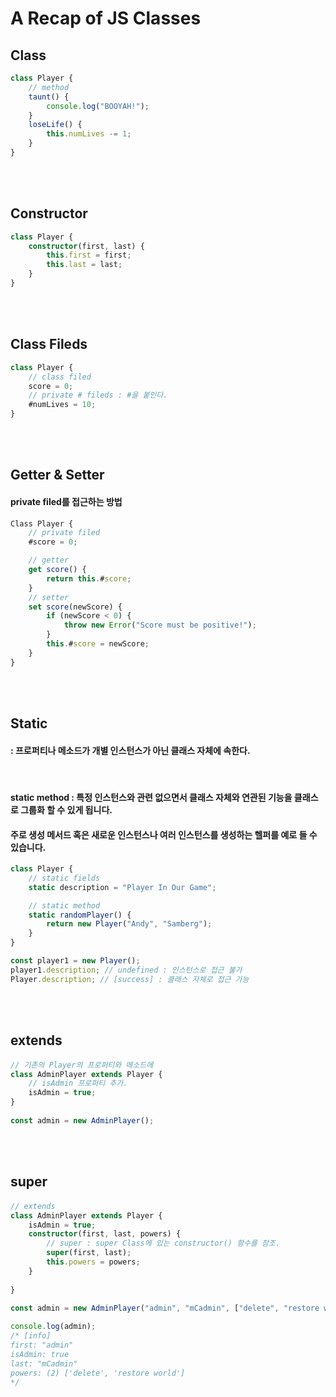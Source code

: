 # A Recap of JS Classes

## Class

```ts
class Player {
    // method
    taunt() {
        console.log("BOOYAH!");
    }
    loseLife() {
        this.numLives -= 1;
    }
}
```

<br><br>

## Constructor
```ts
class Player {
    constructor(first, last) {
        this.first = first;
        this.last = last;
    }
}
```

<br><br>


## Class Fileds
```ts
class Player {
    // class filed
    score = 0;
    // private # fileds : #을 붙인다.
    #numLives = 10;
}
```

<br><br>


## Getter & Setter

#### private filed를 접근하는 방법

```ts
Class Player {
    // private filed
    #score = 0;

    // getter
    get score() {
        return this.#score;
    }
    // setter
    set score(newScore) {
        if (newScore < 0) {
            throw new Error("Score must be positive!");
        }
        this.#score = newScore;
    }
}
```

<br><br>


## Static

#### : 프로퍼티나 메소드가 개별 인스턴스가 아닌 클래스 자체에 속한다.
<br>

#### static method : 특정 인스턴스와 관련 없으면서 클래스 자체와 연관된 기능을 클래스로 그룹화 할 수 있게 됩니다.
#### 주로 생성 메서드 혹은 새로운 인스턴스나 여러 인스턴스를 생성하는 헬퍼를 예로 들 수 있습니다.

```ts
class Player {
    // static fields 
    static description = "Player In Our Game";

    // static method
    static randomPlayer() {
        return new Player("Andy", "Samberg");
    }
}

const player1 = new Player();
player1.description; // undefined : 인스턴스로 접근 불가
Player.description; // [success] : 클래스 자체로 접근 가능
```

<br><br>

## extends

####

```ts
// 기존의 Player의 프로퍼티와 메소드에 
class AdminPlayer extends Player {
    // isAdmin 프로퍼티 추가.
    isAdmin = true;
}
 
const admin = new AdminPlayer();

```

<br><br>

## super

####

```ts
// extends
class AdminPlayer extends Player {
    isAdmin = true;
    constructor(first, last, powers) {
        // super : super Class에 있는 constructor() 함수를 참조. 
        super(first, last);
        this.powers = powers;
    }
    
}
 
const admin = new AdminPlayer("admin", "mCadmin", ["delete", "restore world"]);

console.log(admin);
/* [info] 
first: "admin"
isAdmin: true
last: "mCadmin"
powers: (2) ['delete', 'restore world'] 
*/
```

<br><br>